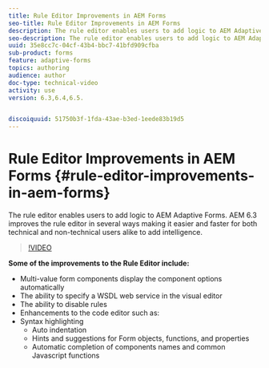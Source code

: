 ```yaml
---
title: Rule Editor Improvements in AEM Forms
seo-title: Rule Editor Improvements in AEM Forms
description: The rule editor enables users to add logic to AEM Adaptive Forms. AEM 6.3 improves the rule editor in several ways making it easier and faster for both technical and non-technical users alike to add intelligence. 
seo-description: The rule editor enables users to add logic to AEM Adaptive Forms. AEM 6.3 improves the rule editor in several ways making it easier and faster for both technical and non-technical users alike to add intelligence. 
uuid: 35e8cc7c-04cf-43b4-bbc7-41bfd909cfba
sub-product: forms
feature: adaptive-forms
topics: authoring
audience: author
doc-type: technical-video
activity: use
version: 6.3,6.4,6.5.


discoiquuid: 51750b3f-1fda-43ae-b3ed-1eede83b19d5
---
```


# Rule Editor Improvements in AEM Forms {#rule-editor-improvements-in-aem-forms}

The rule editor enables users to add logic to AEM Adaptive Forms. AEM 6.3 improves the rule editor in several ways making it easier and faster for both technical and non-technical users alike to add intelligence.

>[!VIDEO](https://video.tv.adobe.com/v/19653?quality=9)

**Some of the improvements to the Rule Editor include:**

* Multi-value form components display the component options automatically
* The ability to specify a WSDL web service in the visual editor
* The ability to disable rules
* Enhancements to the code editor such as:
* Syntax highlighting
  * Auto indentation
  * Hints and suggestions for Form objects, functions, and properties
  * Automatic completion of components names and common Javascript functions
